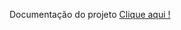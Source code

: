 Documentação do projeto <a href="https://matheusbezerra7.github.io/doc-blog-pessoal/">Clique aqui !</a>
